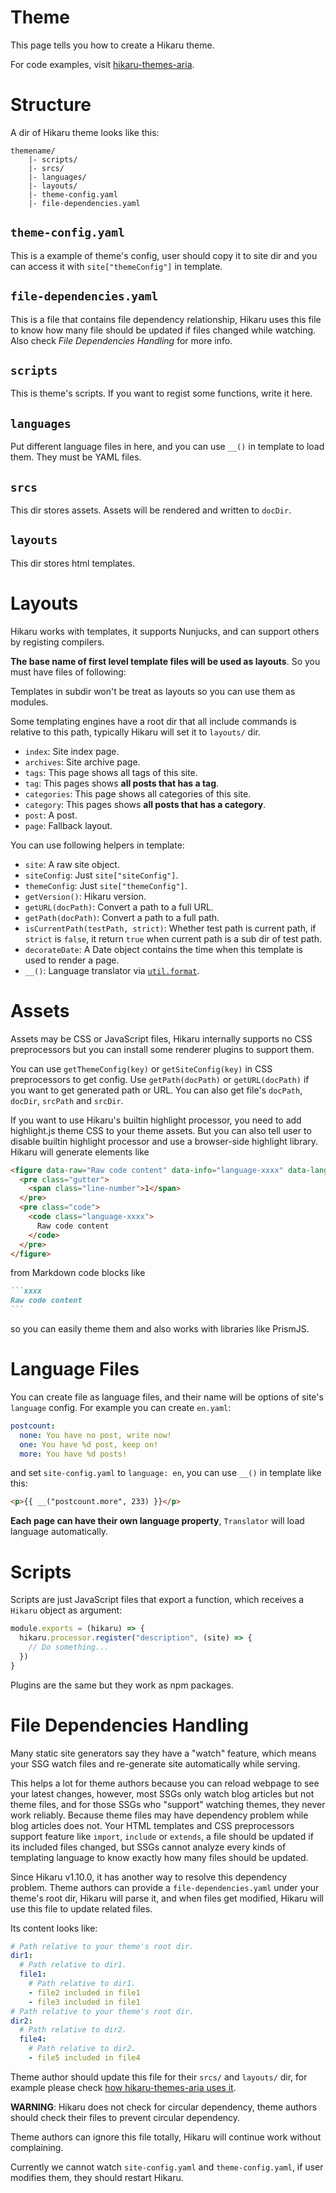 Theme
=====

This page tells you how to create a Hikaru theme.

For code examples, visit [hikaru-themes-aria](https://github.com/AlynxZhou/hikaru-theme-aria/).

# Structure

A dir of Hikaru theme looks like this:

```plain
themename/
    |- scripts/
    |- srcs/
    |- languages/
    |- layouts/
    |- theme-config.yaml
    |- file-dependencies.yaml
```

## `theme-config.yaml`

This is a example of theme's config, user should copy it to site dir and you can access it with `site["themeConfig"]` in template.

## `file-dependencies.yaml`

This is a file that contains file dependency relationship, Hikaru uses this file to know how many file should be updated if files changed while watching. Also check *File Dependencies Handling* for more info.

## `scripts`

This is theme's scripts. If you want to regist some functions, write it here.

## `languages`

Put different language files in here, and you can use `__()` in template to load them. They must be YAML files.

## `srcs`

This dir stores assets. Assets will be rendered and written to `docDir`.

## `layouts`

This dir stores html templates.

# Layouts

Hikaru works with templates, it supports Nunjucks, and can support others by registing compilers.

**The base name of first level template files will be used as layouts**. So you must have files of following:

Templates in subdir won't be treat as layouts so you can use them as modules.

Some templating engines have a root dir that all include commands is relative to this path, typically Hikaru will set it to `layouts/` dir.

- `index`: Site index page.
- `archives`: Site archive page.
- `tags`: This page shows all tags of this site.
- `tag`: This pages shows **all posts that has a tag**.
- `categories`: This page shows all categories of this site.
- `category`: This pages shows **all posts that has a category**.
- `post`: A post.
- `page`: Fallback layout.

You can use following helpers in template:

- `site`: A raw site object.
- `siteConfig`: Just `site["siteConfig"]`.
- `themeConfig`: Just `site["themeConfig"]`.
- `getVersion()`: Hikaru version.
- `getURL(docPath)`: Convert a path to a full URL.
- `getPath(docPath)`: Convert a path to a full path.
- `isCurrentPath(testPath, strict)`: Whether test path is current path, if `strict` is `false`, it return `true` when current path is a sub dir of test path.
- `decorateDate`: A Date object contains the time when this template is used to render a page.
- `__()`: Language translator via [`util.format`](https://nodejs.org/api/util.html#util_util_format_format_args).

# Assets

Assets may be CSS or JavaScript files, Hikaru internally supports no CSS preprocessors but you can install some renderer plugins to support them.

You can use `getThemeConfig(key)` or `getSiteConfig(key)` in CSS preprocessors to get config. Use `getPath(docPath)` or `getURL(docPath)` if you want to get generated path or URL. You can also get file's `docPath`, `docDir`, `srcPath` and `srcDir`.

If you want to use Hikaru's builtin highlight processor, you need to add highlight.js theme CSS to your theme assets. But you can also tell user to disable builtin highlight processor and use a browser-side highlight library. Hikaru will generate elements like

```html
<figure data-raw="Raw code content" data-info="language-xxxx" data-lang="xxxx">
  <pre class="gutter">
    <span class="line-number">1</span>
  </pre>
  <pre class="code">
    <code class="language-xxxx">
      Raw code content
    </code>
  </pre>
</figure>
```

from Markdown code blocks like

~~~markdown
```xxxx
Raw code content
```
~~~

so you can easily theme them and also works with libraries like PrismJS.

# Language Files

You can create file as language files, and their name will be options of site's `language` config. For example you can create `en.yaml`:

```yaml
postcount:
  none: You have no post, write now!
  one: You have %d post, keep on!
  more: You have %d posts!
```

and set `site-config.yaml` to `language: en`, you can use `__()` in template like this:

```html
<p>{{ __("postcount.more", 233) }}</p>
```

**Each page can have their own language property**, `Translator` will load language automatically.

# Scripts

Scripts are just JavaScript files that export a function, which receives a `Hikaru` object as argument:

```javascript
module.exports = (hikaru) => {
  hikaru.processor.register("description", (site) => {
    // Do something...
  })
}
```

Plugins are the same but they work as npm packages.

# File Dependencies Handling

Many static site generators say they have a "watch" feature, which means your SSG watch files and re-generate site automatically while serving.

This helps a lot for theme authors because you can reload webpage to see your latest changes, however, most SSGs only watch blog articles but not theme files, and for those SSGs who "support" watching themes, they never work reliably. Because theme files may have dependency problem while blog articles does not. Your HTML templates and CSS preprocessors support feature like `import`, `include` or `extends`, a file should be updated if its included files changed, but SSGs cannot analyze every kinds of templating language to know exactly how many files should be updated.

Since Hikaru v1.10.0, it has another way to resolve this dependency problem. Theme authors can provide a `file-dependencies.yaml` under your theme's root dir, Hikaru will parse it, and when files get modified, Hikaru will use this file to update related files.

Its content looks like:

```yaml
# Path relative to your theme's root dir.
dir1:
  # Path relative to dir1.
  file1:
    # Path relative to dir1.
    - file2 included in file1
    - file3 included in file1
# Path relative to your theme's root dir.
dir2:
  # Path relative to dir2.
  file4:
    # Path relative to dir2.
    - file5 included in file4
```

Theme author should update this file for their `srcs/` and `layouts/` dir, for example please check [how hikaru-themes-aria uses it](https://github.com/AlynxZhou/hikaru-theme-aria/blob/master/file-dependencies.yaml).

**WARNING**: Hikaru does not check for circular dependency, theme authors should check their files to prevent circular dependency.

Theme authors can ignore this file totally, Hikaru will continue work without complaining.

Currently we cannot watch `site-config.yaml` and `theme-config.yaml`, if user modifies them, they should restart Hikaru.
